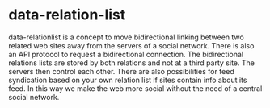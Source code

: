 # data-relation-list
data-relationlist is a concept to move bidirectional linking between two related web sites away from the servers of a social network. There is also an API protocol to request a bidirectional connection. The bidirectional relations lists are stored by both relations and not at a third party site. The servers then control each other. There are also possibilities for feed syndication based on your own relation list if sites contain info about its feed. In this way we make the web more social without the need of a central social network.
